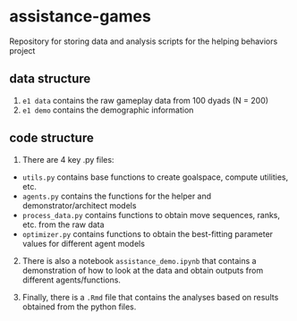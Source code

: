 # assistance-games

Repository for storing data and analysis scripts for the helping behaviors project

## data structure

1. `e1 data` contains the raw gameplay data from 100 dyads (N = 200)
2. `e1 demo` contains the demographic information 

## code structure

1. There are 4 key .py files:
- `utils.py` contains base functions to create goalspace, compute utilities, etc. 
- `agents.py` contains the functions for the helper and demonstrator/architect models
- `process_data.py` contains functions to obtain move sequences, ranks, etc. from the raw data
- `optimizer.py` contains functions to obtain the best-fitting parameter values for different agent models

2. There is also a notebook `assistance_demo.ipynb` that contains a demonstration of how to look at the data and obtain outputs from different agents/functions.

3. Finally, there is a `.Rmd` file that contains the analyses based on results obtained from the python files.





